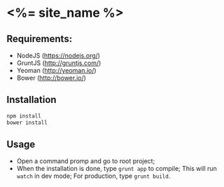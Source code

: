 # <%= site_name %>


## Requirements:

* NodeJS (https://nodejs.org/)
* GruntJS (http://gruntjs.com/)
* Yeoman (http://yeoman.io/)
* Bower (http://bower.io/)

## Installation

```bash
npm install
bower install
```

## Usage

- Open a command promp and go to root project;
- When the installation is done, type `grunt app` to compile; This will run `watch` in dev mode; For production, type `grunt build`.
